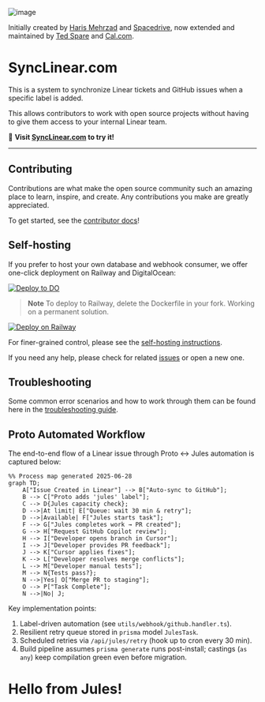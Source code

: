 ![image](https://user-images.githubusercontent.com/36117635/228115207-e9392f16-5a5b-4a27-9219-9cb91e3adf7e.png)

Initially created by [Haris Mehrzad](https://github.com/xPolar) and [Spacedrive](https://github.com/spacedriveapp/linear-github-sync), now extended and maintained by [Ted Spare](https://github.com/tedspare) and [Cal.com](https://cal.com/).

# SyncLinear.com

This is a system to synchronize Linear tickets and GitHub issues when a specific label is added.

This allows contributors to work with open source projects without having to give them access to your internal Linear team.

:wave: **Visit [SyncLinear.com](https://synclinear.com) to try it!**

---

## Contributing

Contributions are what make the open source community such an amazing place to learn, inspire, and create. Any contributions you make are greatly appreciated.

To get started, see the [contributor docs](CONTRIBUTING.md)!

## Self-hosting

If you prefer to host your own database and webhook consumer, we offer one-click deployment on Railway and DigitalOcean:

[![Deploy to DO](https://www.deploytodo.com/do-btn-blue-ghost.svg)](https://cloud.digitalocean.com/apps/new?repo=https://github.com/calcom/synclinear.com/tree/main)

> **Note**
> To deploy to Railway, delete the Dockerfile in your fork. Working on a permanent solution.

[![Deploy on Railway](https://railway.app/button.svg)](https://railway.app/new/template/L__0PR?referralCode=ted)

For finer-grained control, please see the [self-hosting instructions](Setup.md).

If you need any help, please check for related [issues](https://github.com/calcom/synclinear.com/issues) or open a new one.

## Troubleshooting

Some common error scenarios and how to work through them can be found here in the [troubleshooting guide](TROUBLESHOOTING.md).

## Proto Automated Workflow

The end-to-end flow of a Linear issue through Proto ↔ Jules automation is captured below:

```mermaid
%% Process map generated 2025-06-28
graph TD;
    A["Issue Created in Linear"] --> B["Auto-sync to GitHub"];
    B --> C["Proto adds 'jules' label"];
    C --> D{Jules capacity check};
    D -->|At limit| E["Queue: wait 30 min & retry"];
    D -->|Available| F["Jules starts task"];
    F --> G["Jules completes work → PR created"];
    G --> H["Request GitHub Copilot review"];
    H --> I["Developer opens branch in Cursor"];
    I --> J["Developer provides PR feedback"];
    J --> K["Cursor applies fixes"];
    K --> L["Developer resolves merge conflicts"];
    L --> M["Developer manual tests"];
    M --> N{Tests pass?};
    N -->|Yes| O["Merge PR to staging"];
    O --> P["Task Complete"];
    N -->|No| J;
```

Key implementation points:

1. Label-driven automation (see `utils/webhook/github.handler.ts`).
2. Resilient retry queue stored in `prisma` model `JulesTask`.
3. Scheduled retries via `/api/jules/retry` (hook up to cron every 30 min).
4. Build pipeline assumes `prisma generate` runs post-install; castings (`as any`) keep compilation green even before migration.

# Hello from Jules!
